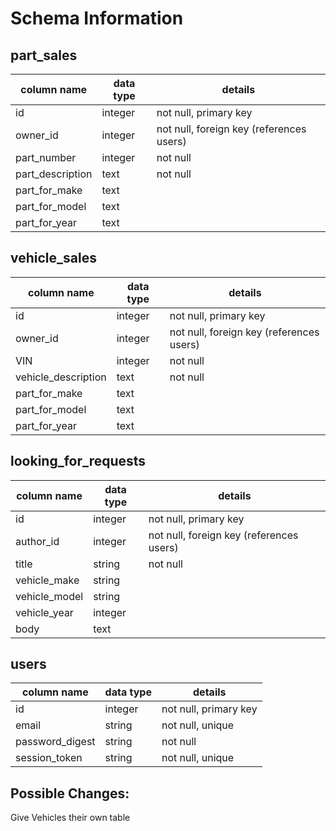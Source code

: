 # Schema Information

## part_sales
column name      | data type | details
-----------------|-----------|-----------------------
id               | integer   | not null, primary key
owner_id         | integer   | not null, foreign key (references users)
part_number      | integer   | not null
part_description | text      | not null
part_for_make    | text      |
part_for_model   | text      |
part_for_year    | text      |


## vehicle_sales
column name         | data type | details
--------------------|-----------|-----------------------
id                  | integer   | not null, primary key
owner_id            | integer   | not null, foreign key (references users)
VIN                 | integer   | not null
vehicle_description | text      | not null
part_for_make       | text      |
part_for_model      | text      |
part_for_year       | text      |

## looking_for_requests
column name   | data type | details
--------------|-----------|-----------------------
id            | integer   | not null, primary key
author_id     | integer   | not null, foreign key (references users)
title         | string    | not null
vehicle_make  | string    |
vehicle_model | string    |
vehicle_year  | integer   |
body          | text      |

## users
column name     | data type | details
----------------|-----------|-----------------------
id              | integer   | not null, primary key
email           | string    | not null, unique
password_digest | string    | not null
session_token   | string    | not null, unique



## Possible Changes:
Give Vehicles their own table
